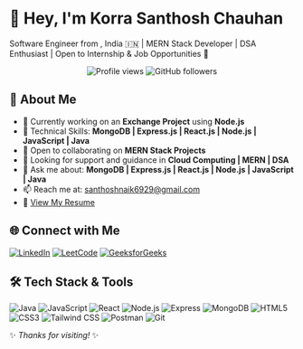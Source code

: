 # 👋 Hey, I'm Korra Santhosh Chauhan

Software Engineer from , India 🇮🇳 | MERN Stack Developer | DSA Enthusiast | Open to Internship & Job Opportunities 🚀


<p align="center">
  <img src="https://komarev.com/ghpvc/?username=katemihir26&label=Profile%20views&color=0e75b6&style=flat" alt="Profile views"/>
  <a "https://github.com/chowhan123">
    <img src="https://img.shields.io/github/followers/katemihir26?label=Follow&style=social" alt="GitHub followers"/>
  </a>
</p>



## 🚀 About Me

- 🧪 Currently working on an **Exchange Project** using **Node.js**
- 🌱 Technical Skills: **MongoDB | Express.js | React.js | Node.js | JavaScript | Java**
- 👯 Open to collaborating on **MERN Stack Projects**
- 🤝 Looking for support and guidance in **Cloud Computing | MERN | DSA**
- 💬 Ask me about: **MongoDB | Express.js | React.js | Node.js | JavaScript | Java**
- 📫 Reach me at: [santhoshnaik6929@gmail.com](mailto:santhoshnaik6929@gmail.com)
- 📄 [View My Resume](https://drive.google.com/file/d/1vQKCslQuMG-ZS23LfzWRG0cduw5fNJi4/view?usp=drive_link)



## 🌐 Connect with Me

[![LinkedIn](https://img.shields.io/badge/LinkedIn-0A66C2?style=flat&logo=linkedin&logoColor=white)](https://www.linkedin.com/in/santhosh-chauhan/)
[![LeetCode](https://img.shields.io/badge/LeetCode-FFA116?style=flat&logo=leetcode&logoColor=white)](https://leetcode.com/u/santhoshnaik218/)
[![GeeksforGeeks](https://img.shields.io/badge/GeeksforGeeks-0F9D58?style=flat&logo=geeksforgeeks&logoColor=white)](https://www.geeksforgeeks.org/user/santhoshacme/)



## 🛠️ Tech Stack & Tools

![Java](https://img.shields.io/badge/-Java-007396?style=flat&logo=java&logoColor=white)
![JavaScript](https://img.shields.io/badge/-JavaScript-F7DF1E?style=flat&logo=javascript&logoColor=black)
![React](https://img.shields.io/badge/-React-61DAFB?style=flat&logo=react&logoColor=black)
![Node.js](https://img.shields.io/badge/-Node.js-339933?style=flat&logo=nodedotjs&logoColor=white)
![Express](https://img.shields.io/badge/-Express-000000?style=flat&logo=express&logoColor=white)
![MongoDB](https://img.shields.io/badge/-MongoDB-47A248?style=flat&logo=mongodb&logoColor=white)
![HTML5](https://img.shields.io/badge/-HTML5-E34F26?style=flat&logo=html5&logoColor=white)
![CSS3](https://img.shields.io/badge/-CSS3-1572B6?style=flat&logo=css3&logoColor=white)
![Tailwind CSS](https://img.shields.io/badge/-TailwindCSS-06B6D4?style=flat&logo=tailwindcss&logoColor=white)
![Postman](https://img.shields.io/badge/-Postman-FF6C37?style=flat&logo=postman&logoColor=white)
![Git](https://img.shields.io/badge/-Git-F05032?style=flat&logo=git&logoColor=white)


✨ _Thanks for visiting!_ ✨
